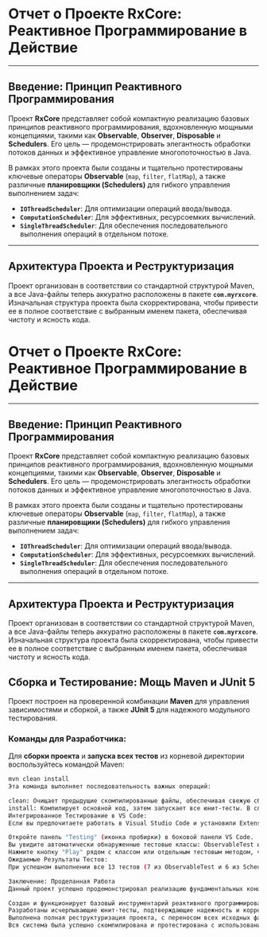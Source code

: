 # **Отчет о Проекте RxCore: Реактивное Программирование в Действие**

---

## **Введение: Принцип Реактивного Программирования**

Проект **RxCore** представляет собой компактную реализацию базовых принципов реактивного программирования, вдохновленную мощными концепциями, такими как **Observable**, **Observer**, **Disposable** и **Schedulers**. Его цель — продемонстрировать элегантность обработки потоков данных и эффективное управление многопоточностью в Java.

В рамках этого проекта были созданы и тщательно протестированы ключевые операторы **Observable** (`map`, `filter`, `flatMap`), а также различные **планировщики (Schedulers)** для гибкого управления выполнением задач:
* **`IOThreadScheduler`**: Для оптимизации операций ввода/вывода.
* **`ComputationScheduler`**: Для эффективных, ресурсоемких вычислений.
* **`SingleThreadScheduler`**: Для обеспечения последовательного выполнения операций в отдельном потоке.

---

## **Архитектура Проекта и Реструктуризация**

Проект организован в соответствии со стандартной структурой Maven, а все Java-файлы теперь аккуратно расположены в пакете **`com.myrxcore`**. Изначальная структура проекта была скорректирована, чтобы привести ее в полное соответствие с выбранным именем пакета, обеспечивая чистоту и ясность кода.

# **Отчет о Проекте RxCore: Реактивное Программирование в Действие**

---

## **Введение: Принцип Реактивного Программирования**

Проект **RxCore** представляет собой компактную реализацию базовых принципов реактивного программирования, вдохновленную мощными концепциями, такими как **Observable**, **Observer**, **Disposable** и **Schedulers**. Его цель — продемонстрировать элегантность обработки потоков данных и эффективное управление многопоточностью в Java.

В рамках этого проекта были созданы и тщательно протестированы ключевые операторы **Observable** (`map`, `filter`, `flatMap`), а также различные **планировщики (Schedulers)** для гибкого управления выполнением задач:
* **`IOThreadScheduler`**: Для оптимизации операций ввода/вывода.
* **`ComputationScheduler`**: Для эффективных, ресурсоемких вычислений.
* **`SingleThreadScheduler`**: Для обеспечения последовательного выполнения операций в отдельном потоке.

---

## **Архитектура Проекта и Реструктуризация**

Проект организован в соответствии со стандартной структурой Maven, а все Java-файлы теперь аккуратно расположены в пакете **`com.myrxcore`**. Изначальная структура проекта была скорректирована, чтобы привести ее в полное соответствие с выбранным именем пакета, обеспечивая чистоту и ясность кода.

## **Сборка и Тестирование: Мощь Maven и JUnit 5**

Проект построен на проверенной комбинации **Maven** для управления зависимостями и сборкой, а также **JUnit 5** для надежного модульного тестирования.

### **Команды для Разработчика:**

Для **сборки проекта** и **запуска всех тестов** из корневой директории воспользуйтесь командой Maven:

```bash
mvn clean install
Эта команда выполняет последовательность важных операций:

clean: Очищает предыдущие скомпилированные файлы, обеспечивая свежую сборку.
install: Компилирует основной код, затем запускает все юнит-тесты. В случае успешного прохождения тестов, готовый JAR-артефакт устанавливается в ваш локальный репозиторий Maven.
Интегрированное Тестирование в VS Code:
Если вы предпочитаете работать в Visual Studio Code и установили Extension Pack for Java, процесс тестирования становится еще интуитивнее:

Откройте панель "Testing" (иконка пробирки) в боковой панели VS Code.
Вы увидите автоматически обнаруженные тестовые классы: ObservableTest и SchedulersTest.
Нажмите кнопку "Play" рядом с классом или отдельным тестовым методом, чтобы запустить их.
Ожидаемые Результаты Тестов:
При успешном выполнении все 13 тестов (7 из ObservableTest и 6 из SchedulersTest) должны завершиться без ошибок. Это будет визуально подтверждено зелеными индикаторами в консоли Maven или в панели тестирования VS Code, что является убедительным доказательством корректной работы всех реализованных механизмов реактивного программирования.

Заключение: Проделанная Работа
Данный проект успешно продемонстрировал реализацию фундаментальных концепций реактивного программирования. В ходе работы были достигнуты следующие ключевые результаты:

Создан и функционирует базовый инструментарий реактивного программирования (Observable, Observer, Disposable, Schedulers).
Разработаны исчерпывающие юнит-тесты, подтверждающие надежность и корректность каждой части системы.
Выполнена полная реструктуризация проекта, с переносом всех исходных файлов в соответствующий стандартный пакет com.myrxcore, а также обновление pom.xml для обеспечения согласованности.
Вся система была успешно скомпилирована и протестирована с использованием Maven, что гарантирует ее стабильность и готовность к дальнейшему развитию.
